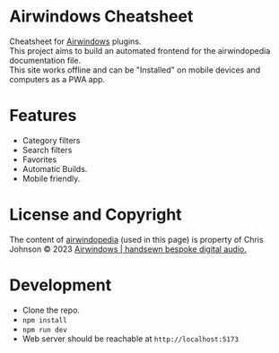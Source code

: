 # Airwindows Cheatsheet

Cheatsheet for [Airwindows](https://www.airwindows.com) plugins.  
This project aims to build an automated frontend for the airwindopedia documentation file.  
This site works offline and can be "Installed" on mobile devices and computers as a PWA app.

# Features

- Category filters
- Search filters
- Favorites
- Automatic Builds.
- Mobile friendly.

# License and Copyright

The content of [airwindopedia](https://www.airwindows.com/wp-content/uploads/Airwindopedia.txt) (used in this page) is property of Chris Johnson © 2023 [Airwindows | handsewn bespoke digital audio.](https://www.airwindows.com)

# Development

- Clone the repo.
- `npm install`
- `npm run dev`
- Web server should be reachable at `http://localhost:5173`
